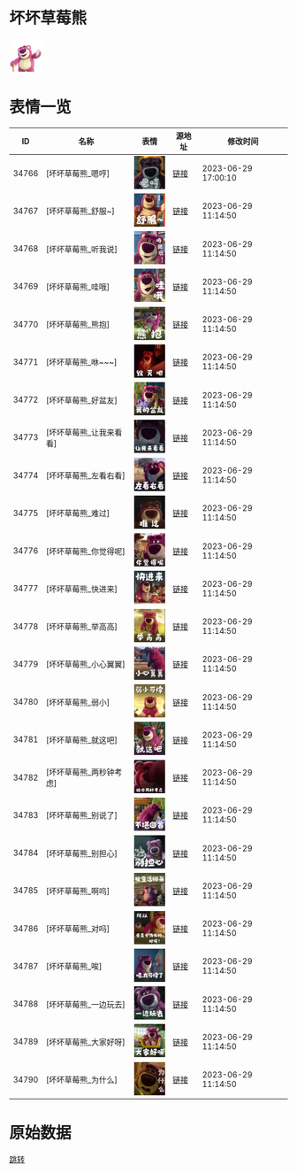 # 坏坏草莓熊

<img src="./cover.png" height="60" alt="cover" />

# 表情一览

|ID|名称|表情|源地址|修改时间|
|----|----|----|----|----|
|34766|[坏坏草莓熊_嗯哼]|<img src="./pic/034766_%5B坏坏草莓熊_嗯哼%5D.png" height="60" alt="嗯哼"/>|[链接](https://i0.hdslb.com/bfs/garb/12d97a88dad8a00c59c69f3e64357fad5a6d3962.png)|2023-06-29 17:00:10|
|34767|[坏坏草莓熊_舒服~]|<img src="./pic/034767_%5B坏坏草莓熊_舒服~%5D.png" height="60" alt="舒服~"/>|[链接](https://i0.hdslb.com/bfs/garb/a09a7e815e2d0f00c109dad0c85dcf9ee1c949a9.png)|2023-06-29 11:14:50|
|34768|[坏坏草莓熊_听我说]|<img src="./pic/034768_%5B坏坏草莓熊_听我说%5D.png" height="60" alt="听我说"/>|[链接](https://i0.hdslb.com/bfs/garb/06ea5665c352bb3232d11f81417763c3880d48b5.png)|2023-06-29 11:14:50|
|34769|[坏坏草莓熊_哇哦]|<img src="./pic/034769_%5B坏坏草莓熊_哇哦%5D.png" height="60" alt="哇哦"/>|[链接](https://i0.hdslb.com/bfs/garb/0a272e722a7aae27d563a064fcaaaa566a2caee4.png)|2023-06-29 11:14:50|
|34770|[坏坏草莓熊_熊抱]|<img src="./pic/034770_%5B坏坏草莓熊_熊抱%5D.png" height="60" alt="熊抱"/>|[链接](https://i0.hdslb.com/bfs/garb/a6432c3fe8c0305a4e74edcb4131ac5f92fbb515.png)|2023-06-29 11:14:50|
|34771|[坏坏草莓熊_咻~~~]|<img src="./pic/034771_%5B坏坏草莓熊_咻~~~%5D.png" height="60" alt="咻~~~"/>|[链接](https://i0.hdslb.com/bfs/garb/a67f731dd77ce642a9fc99c04bc4712cf4cc7a89.png)|2023-06-29 11:14:50|
|34772|[坏坏草莓熊_好盆友]|<img src="./pic/034772_%5B坏坏草莓熊_好盆友%5D.png" height="60" alt="好盆友"/>|[链接](https://i0.hdslb.com/bfs/garb/81451f9dddbfceef0e366c0e2c8a47d06ed80b64.png)|2023-06-29 11:14:50|
|34773|[坏坏草莓熊_让我来看看]|<img src="./pic/034773_%5B坏坏草莓熊_让我来看看%5D.png" height="60" alt="让我来看看"/>|[链接](https://i0.hdslb.com/bfs/garb/572b70382f770278558d3961792f182e89aae73d.png)|2023-06-29 11:14:50|
|34774|[坏坏草莓熊_左看右看]|<img src="./pic/034774_%5B坏坏草莓熊_左看右看%5D.png" height="60" alt="左看右看"/>|[链接](https://i0.hdslb.com/bfs/garb/3f5f85c182b2d54a2bbcbc0b797d284fba8903fc.png)|2023-06-29 11:14:50|
|34775|[坏坏草莓熊_难过]|<img src="./pic/034775_%5B坏坏草莓熊_难过%5D.png" height="60" alt="难过"/>|[链接](https://i0.hdslb.com/bfs/garb/320812e11673527c72aaa4fbacfca2f8d02aee0f.png)|2023-06-29 11:14:50|
|34776|[坏坏草莓熊_你觉得呢]|<img src="./pic/034776_%5B坏坏草莓熊_你觉得呢%5D.png" height="60" alt="你觉得呢"/>|[链接](https://i0.hdslb.com/bfs/garb/ea3e184568101f01dc6540be9c1cd8a8f53288b0.png)|2023-06-29 11:14:50|
|34777|[坏坏草莓熊_快进来]|<img src="./pic/034777_%5B坏坏草莓熊_快进来%5D.png" height="60" alt="快进来"/>|[链接](https://i0.hdslb.com/bfs/garb/bc03360771a2790dcb89acd54c40b482eb2413cd.png)|2023-06-29 11:14:50|
|34778|[坏坏草莓熊_举高高]|<img src="./pic/034778_%5B坏坏草莓熊_举高高%5D.png" height="60" alt="举高高"/>|[链接](https://i0.hdslb.com/bfs/garb/bf4ff19b31f73d46af41f6a1fd82aacfabeec184.png)|2023-06-29 11:14:50|
|34779|[坏坏草莓熊_小心翼翼]|<img src="./pic/034779_%5B坏坏草莓熊_小心翼翼%5D.png" height="60" alt="小心翼翼"/>|[链接](https://i0.hdslb.com/bfs/garb/5ccf39d3359fcc2af92e7e2201f13dccdc2dd881.png)|2023-06-29 11:14:50|
|34780|[坏坏草莓熊_弱小]|<img src="./pic/034780_%5B坏坏草莓熊_弱小%5D.png" height="60" alt="弱小"/>|[链接](https://i0.hdslb.com/bfs/garb/26b846b057f727b5e9f50839649283e66a4c5d74.png)|2023-06-29 11:14:50|
|34781|[坏坏草莓熊_就这吧]|<img src="./pic/034781_%5B坏坏草莓熊_就这吧%5D.png" height="60" alt="就这吧"/>|[链接](https://i0.hdslb.com/bfs/garb/f45b6f9c0c9921c5e02686191de8b551ffad1e21.png)|2023-06-29 11:14:50|
|34782|[坏坏草莓熊_两秒钟考虑]|<img src="./pic/034782_%5B坏坏草莓熊_两秒钟考虑%5D.png" height="60" alt="两秒钟考虑"/>|[链接](https://i0.hdslb.com/bfs/garb/47c41695657164c3ce9f17d96b042b8f31df434d.png)|2023-06-29 11:14:50|
|34783|[坏坏草莓熊_别说了]|<img src="./pic/034783_%5B坏坏草莓熊_别说了%5D.png" height="60" alt="别说了"/>|[链接](https://i0.hdslb.com/bfs/garb/4a39fdb1b539bfe6b7036199fa4145289251c79f.png)|2023-06-29 11:14:50|
|34784|[坏坏草莓熊_别担心]|<img src="./pic/034784_%5B坏坏草莓熊_别担心%5D.png" height="60" alt="别担心"/>|[链接](https://i0.hdslb.com/bfs/garb/328985b51424085873b6b5c9bcf5a688621f9b38.png)|2023-06-29 11:14:50|
|34785|[坏坏草莓熊_啊呜]|<img src="./pic/034785_%5B坏坏草莓熊_啊呜%5D.png" height="60" alt="啊呜"/>|[链接](https://i0.hdslb.com/bfs/garb/d16b3f69e504f3fb5d89032b2808ac4de3a60d51.png)|2023-06-29 11:14:50|
|34786|[坏坏草莓熊_对吗]|<img src="./pic/034786_%5B坏坏草莓熊_对吗%5D.png" height="60" alt="对吗"/>|[链接](https://i0.hdslb.com/bfs/garb/469d652c4813011a88d336c390e713764e498f1f.png)|2023-06-29 11:14:50|
|34787|[坏坏草莓熊_唉]|<img src="./pic/034787_%5B坏坏草莓熊_唉%5D.png" height="60" alt="唉"/>|[链接](https://i0.hdslb.com/bfs/garb/c043eb19f7a00bc46760a82c58ee55e9e98e8269.png)|2023-06-29 11:14:50|
|34788|[坏坏草莓熊_一边玩去]|<img src="./pic/034788_%5B坏坏草莓熊_一边玩去%5D.png" height="60" alt="一边玩去"/>|[链接](https://i0.hdslb.com/bfs/garb/a02c36bf3ea1c90ebacb0ac1d15d9e39faea13c2.png)|2023-06-29 11:14:50|
|34789|[坏坏草莓熊_大家好呀]|<img src="./pic/034789_%5B坏坏草莓熊_大家好呀%5D.png" height="60" alt="大家好呀"/>|[链接](https://i0.hdslb.com/bfs/garb/3b08617bd54c9cadda349bb56e5595e4db5fe10a.png)|2023-06-29 11:14:50|
|34790|[坏坏草莓熊_为什么]|<img src="./pic/034790_%5B坏坏草莓熊_为什么%5D.png" height="60" alt="为什么"/>|[链接](https://i0.hdslb.com/bfs/garb/fba528a8e97ce398c073c5f2d4c9d5cb3fb39708.png)|2023-06-29 11:14:50|

# 原始数据

[跳转](./raw.json)

